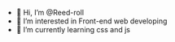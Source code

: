 - 👋 Hi, I’m @Reed-roll
- 👀 I’m interested in Front-end web developing
- 🌱 I’m currently learning css and js

<!---
Reed-roll/Reed-roll is a ✨ special ✨ repository because its `README.md` (this file) appears on your GitHub profile.
You can click the Preview link to take a look at your changes.
--->
